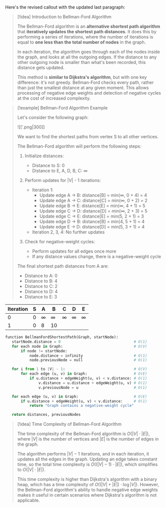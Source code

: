 Here's the revised callout with the updated last paragraph:

> [!idea] Introduction to Bellman-Ford Algorithm
>
> The Bellman-Ford algorithm is an **alternative shortest path algorithm** that **iteratively updates the shortest path distances**. It does this by performing a series of iterations, where the number of iterations is equal to **one less than the total number of nodes** in the graph.
>
> In each iteration, the algorithm goes through each of the nodes inside the graph, and looks at all the outgoing edges. If the distance to any other outgoing node is smaller than what's been recorded, this distance gets updated.
>
> This method is **similar to Dijkstra's algorithm**, but with one key difference: it's not greedy. Bellman-Ford checks every path, rather than just the smallest distance at any given moment. This allows processing of negative edge weights and detection of negative cycles at the cost of increased complexity. 


> [!example] Bellman-Ford Algorithm Example
> 
> Let's consider the following graph:
> 
> ![['.png|300]]
> 
> We want to find the shortest paths from vertex S to all other vertices.
> 
> The Bellman-Ford algorithm will perform the following steps:
> 
> 1. Initialize distances:
>    - Distance to S: 0
>    - Distance to E, A, D, B, C: ∞
> 
> 2. Perform updates for |V| - 1 iterations:
>    - Iteration 1:
>      - Update edge A → B: distance[B] = min(∞, 0 + 4) = 4
>      - Update edge A → C: distance[C] = min(∞, 0 + 2) = 2
>      - Update edge B → E: distance[E] = min(∞, 4 + 1) = 5
>      - Update edge C → D: distance[D] = min(∞, 2 + 3) = 5
>      - Update edge C → E: distance[E] = min(5, 2 + 1) = 3
>      - Update edge D → B: distance[B] = min(4, 5 + 1) = 4
>      - Update edge E → D: distance[D] = min(5, 3 + 1) = 4
>    - Iteration 2, 3, 4: No further updates
> 
> 3. Check for negative-weight cycles:
>    - Perform updates for all edges once more
>    - If any distance values change, there is a negative-weight cycle
> 
> The final shortest path distances from A are:
> - Distance to A: 0
> - Distance to B: 4
> - Distance to C: 2
> - Distance to D: 4
> - Distance to E: 3


| Iteration | S   | A   | B   | C   | D   | E   |
| --------- | --- | --- | --- | --- | --- | --- |
| 0         | 0   | ∞   | ∞   | ∞   | ∞   | ∞   |
| 1         | 0   | 8   | 10  |     |     |     |




```python
function BellmanFordShortestPath(Graph, startNode):
   startNode.distance = 0                                 # O(1)
   for each node in Graph:                                # O(V)
       if node != startNode:
           node.distance = infinity                       # O(1)
           node.previousNode = null                       # O(1)

   for i from 1 to |V| - 1:                               # O(V)
       for each edge (u, v) in Graph:                     # O(E)
           if u.distance + edgeWeight(u, v) < v.distance: # O(1)
               v.distance = u.distance + edgeWeight(u, v) # O(1)
               v.previousNode = u                         # O(1)

   for each edge (u, v) in Graph:                         # O(E)
       if u.distance + edgeWeight(u, v) < v.distance:     # O(1)
           return "Graph contains a negative-weight cycle"

   return distances, previousNodes
```

> [!idea] Time Complexity of Bellman-Ford Algorithm
> 
> The time complexity of the Bellman-Ford algorithm is $O(|V| \cdot |E|)$, where $|V|$ is the number of vertices and $|E|$ is the number of edges in the graph.
> 
> The algorithm performs $|V| - 1$ iterations, and in each iteration, it updates all the edges in the graph. Updating an edge takes constant time, so the total time complexity is $O((|V| - 1) \cdot |E|)$, which simplifies to $O(|V| \cdot |E|)$.
> 
> This time complexity is higher than Dijkstra's algorithm with a binary heap, which has a time complexity of $O((|V| + |E|) \cdot \log |V|)$. However, the Bellman-Ford algorithm's ability to handle negative edge weights makes it useful in certain scenarios where Dijkstra's algorithm is not applicable.

